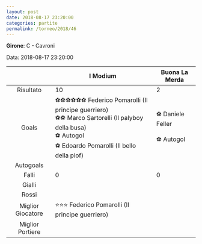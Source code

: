 ```yaml
---
layout: post
date: 2018-08-17 23:20:00
categories: partite
permalink: /torneo/2018/46
---
```

**Girone**: C - Cavroni

Data: 2018-08-17 23:20:00

| | I Modium | Buona La Merda |
|:-----:|-----|-----|
Risultato|10|2
Goals|⚽⚽⚽⚽⚽⚽ Federico Pomarolli (Il principe guerriero)<br/>⚽⚽ Marco Sartorelli (Il palyboy della busa)<br/>⚽   Autogol<br/>⚽ Edoardo Pomarolli (Il bello della piof)|⚽ Daniele Feller<br/><br/>⚽   Autogol<br/>
Autogoals||
Falli|0|0
Gialli||
Rossi||
Miglior Giocatore|⭐⭐⭐ Federico Pomarolli (Il principe guerriero)<br/>|
Miglior Portiere||